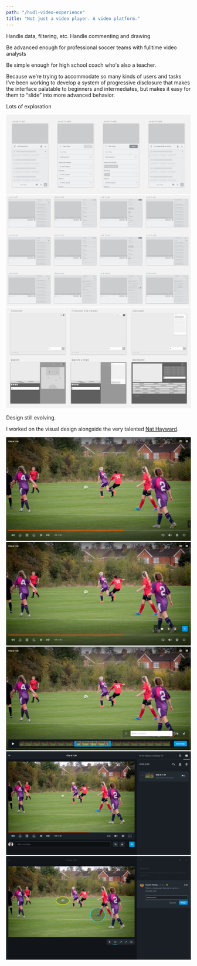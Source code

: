 ```yaml
---
path: "/hudl-video-experience"
title: "Not just a video player. A video platform."
---
```


Handle data, filtering, etc.
Handle commenting and drawing

Be advanced enough for professional soccer teams with fulltime video analysts

Be simple enough for high school coach who's also a teacher.

Because we’re trying to accommodate so many kinds of users and tasks I’ve been working to develop a system of progressive disclosure that makes the interface palatable to beginners and intermediates, but makes it easy for them to “slide” into more advanced behavior.

Lots of exploration

![alt text](data-1.png)
![alt text](data-2.png)
![alt text](data-3.png)

Design still evolving.

I worked on the visual design alongside the very talented [Nat Hayward](http://nathayward.com/).

![alt text](vision-1.png)
![alt text](vision-2.png)
![alt text](vision-3.png)
![alt text](vision-4.png)
![alt text](vision-5.png)
